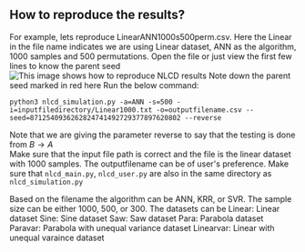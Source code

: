 
## How to reproduce the results?
For example, lets reproduce LinearANN1000s500perm.csv. Here the Linear in the file name indicates we are using Linear dataset, ANN as the algorithm, 1000 samples and 500 permutations.
Open the file or just view the first few lines to know the parent seed  
![This image shows how to reproduce NLCD results](https://drive.google.com/uc?export=view&id=1xcAosXJzU2EmrDInBuS7N5ZOlstxsbOT)
Note down the parent seed marked in red here
Run the below command:
```
python3 nlcd_simulation.py -a=ANN -s=500 -i=inputfiledirectory/Linear1000.txt -o=outputfilename.csv --seed=8712540936262824741492729377897620802 --reverse
```
Note that we are giving the parameter reverse to say that the testing is done from $B \rightarrow A$   
Make sure that the input file path is correct and the file is the linear dataset with 1000 samples. The outputfilename can be of user's preference.
Make sure that `nlcd_main.py`, `nlcd_user.py` are also in the same directory as `nlcd_simulation.py`

Based on the filename the algorithm can be ANN, KRR, or SVR. The sample size can be either 1000, 500, or 300. The datasets can be
Linear: Linear dataset
Sine: Sine dataset
Saw: Saw dataset
Para: Parabola dataset
Paravar: Parabola with unequal variance dataset
Linearvar: Linear with unequal varaince dataset
